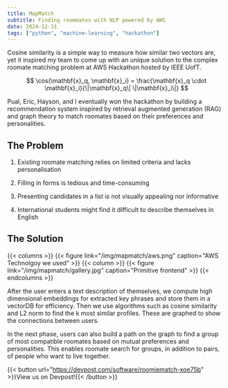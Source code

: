 ```yaml
---
title: MapMatch
subtitle: Finding roommates with NLP powered by AWS
date: 2024-12-31
tags: ["python", "machine-learning", "hackathon"]
---
```


Cosine similarity is a simple way to measure how similar two vectors are, yet it inspired my team to come up with an unique solution to the complex roomate matching problem at AWS Hackathon hosted by IEEE UofT.

$$
\cos(\mathbf{x}_q, \mathbf{x}_i) = \frac{\mathbf{x}_q \cdot \mathbf{x}_i}{\|\mathbf{x}_q\| \|\mathbf{x}_i\|}
$$

Pual, Eric, Hayson, and I eventually won the hackathon by building a recommendation system inspired by retrieval augmented generation (RAG) and graph theory to match roomates based on their preferences and personalities.

<!--more-->

## The Problem

1. Existing roomate matching relies on limited criteria and lacks personalisation

2. Filling in forms is tedious and time-consuming

3. Presenting candidates in a list is not visually appealing nor informative

4. International students might find it difficult to describe themselves in English

## The Solution

{{< columns >}}
{{< figure link="/img/mapmatch/aws.png" caption="AWS Technolgoy we used" >}}
{{< column >}}
{{< figure link="/img/mapmatch/gallery.jpg" caption="Primitive frontend" >}}
{{< endcolumns >}}

After the user enters a text description of themselves, we compute high dimensional embeddings for extracted key phrases and store them in a vectorDB for efficiency. Then we use algorithms such as cosine similarity and L2 norm to find the k most similar profiles. These are graphed to show the connections between users.

In the next phase, users can also build a path on the graph to find a group of most compatible roomates based on mutual preferences and personalities. This enables roomate search for groups, in addition to pairs, of people who want to live together.

{{< button url="https://devpost.com/software/roomiematch-xoe75b" >}}View us on Devpost!{{< /button >}}
